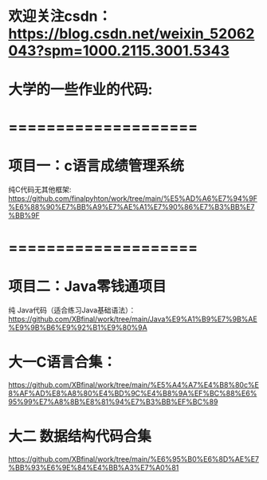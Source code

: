 # 欢迎关注csdn：https://blog.csdn.net/weixin_52062043?spm=1000.2115.3001.5343
# 大学的一些作业的代码:

#   ====================
# 项目一：c语言成绩管理系统 
纯C代码无其他框架: https://github.com/finalpyhton/work/tree/main/%E5%AD%A6%E7%94%9F%E6%88%90%E7%BB%A9%E7%AE%A1%E7%90%86%E7%B3%BB%E7%BB%9F
#   ====================
# 项目二：Java零钱通项目
   纯 Java代码（适合练习Java基础语法）：https://github.com/XBfinal/work/tree/main/Java%E9%A1%B9%E7%9B%AE%E9%9B%B6%E9%92%B1%E9%80%9A
# 大一C语言合集：
   https://github.com/XBfinal/work/tree/main/%E5%A4%A7%E4%B8%80c%E8%AF%AD%E8%A8%80%E4%BD%9C%E4%B8%9A%EF%BC%88%E6%95%99%E7%A8%8B%E8%81%94%E7%B3%BB%EF%BC%89
# 大二 数据结构代码合集
   https://github.com/XBfinal/work/tree/main/%E6%95%B0%E6%8D%AE%E7%BB%93%E6%9E%84%E4%BB%A3%E7%A0%81
